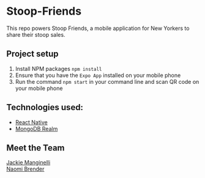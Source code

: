 # Stoop-Friends

This repo powers Stoop Friends, a mobile application for New Yorkers to share their stoop sales. 

## Project setup

1. Install NPM packages `npm install`
2. Ensure that you have the `Expo App` installed on your mobile phone
3. Run the command `npm start` in your command line and scan QR code on your mobile phone 

## Technologies used:

- [React Native](https://reactnative.dev/)
- [MongoDB Realm](https://www.mongodb.com/docs/realm/)

## Meet the Team

[Jackie Manginelli](https://github.com/jmanginelli11)<br />
[Naomi Brender](https://github.com/NaomiBBrender)<br />
